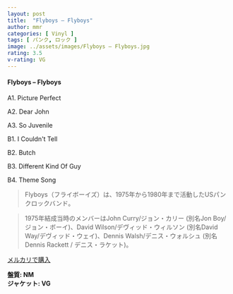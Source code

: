 ```yaml
---
layout: post
title:  "Flyboys – Flyboys"
author: mmr
categories: [ Vinyl ]
tags: [ パンク, ロック ]
image: ../assets/images/Flyboys – Flyboys.jpg
rating: 3.5
v-rating: VG
---
```


#### Flyboys – Flyboys

A1. Picture Perfect

A2. Dear John

A3. So Juvenile

B1. I Couldn't Tell

B2. Butch

B3. Different Kind Of Guy

B4. Theme Song

> Flyboys（フライボーイズ）は、1975年から1980年まで活動したUSパンクロックバンド。

> 1975年結成当時のメンバーはJohn Curry/ジョン・カリー (別名Jon Boy/ジョン・ボーイ)、David Wilson/デヴィッド・ウィルソン (別名David Way/デヴィッド・ウェイ)、Dennis Walsh/デニス・ウォルシュ (別名Dennis Rackett / デニス・ラケット)。

[メルカリで購入](https://jp.mercari.com/item/m86414218570)

<div class="mt-4 mb-4 d-flex align-items-center">
<strong class="mr-1">盤質: NM</strong>
</div>
<div class="mt-4 mb-4 d-flex align-items-center">
<strong class="mr-1">ジャケット: VG</strong>
</div>
